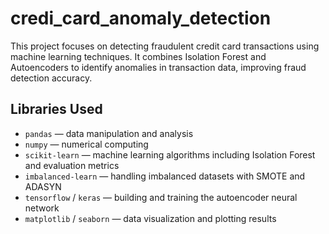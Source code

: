 # credi_card_anomaly_detection
This project focuses on detecting fraudulent credit card transactions using machine learning techniques. It combines Isolation Forest and Autoencoders to identify anomalies in transaction data, improving fraud detection accuracy.


## Libraries Used

- `pandas` — data manipulation and analysis  
- `numpy` — numerical computing  
- `scikit-learn` — machine learning algorithms including Isolation Forest and evaluation metrics  
- `imbalanced-learn` — handling imbalanced datasets with SMOTE and ADASYN  
- `tensorflow` / `keras` — building and training the autoencoder neural network  
- `matplotlib` / `seaborn` — data visualization and plotting results  

